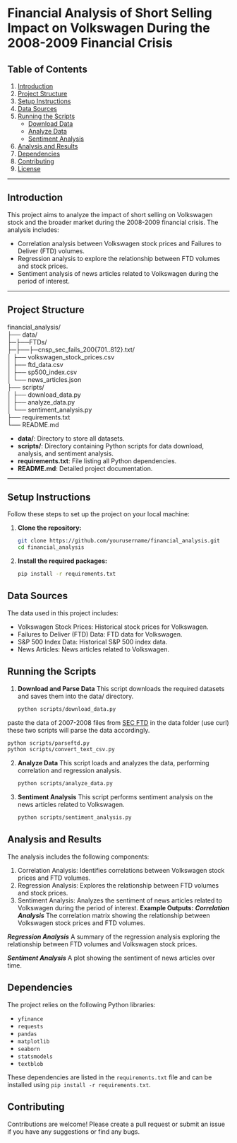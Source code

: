 # Financial Analysis of Short Selling Impact on Volkswagen During the 2008-2009 Financial Crisis

## Table of Contents

1. [Introduction](#introduction)
2. [Project Structure](#project-structure)
3. [Setup Instructions](#setup-instructions)
4. [Data Sources](#data-sources)
5. [Running the Scripts](#running-the-scripts)
   - [Download Data](#download-data)
   - [Analyze Data](#analyze-data)
   - [Sentiment Analysis](#sentiment-analysis)
6. [Analysis and Results](#analysis-and-results)
7. [Dependencies](#dependencies)
8. [Contributing](#contributing)
9. [License](#license)

---

## Introduction

This project aims to analyze the impact of short selling on Volkswagen stock and the broader market during the 2008-2009 financial crisis. The analysis includes:

- Correlation analysis between Volkswagen stock prices and Failures to Deliver (FTD) volumes.
- Regression analysis to explore the relationship between FTD volumes and stock prices.
- Sentiment analysis of news articles related to Volkswagen during the period of interest.

---

## Project Structure

financial_analysis/<br>
├── data/<br>
├─├──FTDs/<br>
├─├──├─cnsp_sec_fails_200{701..812}.txt/<br>
│ ├── volkswagen_stock_prices.csv<br>
│ ├── ftd_data.csv<br>
│ ├── sp500_index.csv<br>
│ └── news_articles.json<br>
├── scripts/<br>
│ ├── download_data.py<br>
│ ├── analyze_data.py<br>
│ └── sentiment_analysis.py<br>
├── requirements.txt<br>
└── README.md<br>

- **data/**: Directory to store all datasets.
- **scripts/**: Directory containing Python scripts for data download, analysis, and sentiment analysis.
- **requirements.txt**: File listing all Python dependencies.
- **README.md**: Detailed project documentation.

---

## Setup Instructions

Follow these steps to set up the project on your local machine:

1. **Clone the repository:**
   ```bash
   git clone https://github.com/yourusername/financial_analysis.git
   cd financial_analysis

2. **Install the required packages:**
    ```bash
    pip install -r requirements.txt

## Data Sources
The data used in this project includes:

- Volkswagen Stock Prices: Historical stock prices for Volkswagen.
- Failures to Deliver (FTD) Data: FTD data for Volkswagen.
- S&P 500 Index Data: Historical S&P 500 index data.
- News Articles: News articles related to Volkswagen.

## Running the Scripts
1. **Download and Parse Data**
This script downloads the required datasets and saves them into the data/ directory.
    ```bash
    python scripts/download_data.py
paste the data of 2007-2008 files from [SEC FTD](https://www.sec.gov/data/foiadocsfailsdatahtm) in the data folder (use curl)
these two scripts will parse the data accordingly.

   ```bash
   python scripts/parseftd.py
   python scripts/convert_text_csv.py
   ```

2. **Analyze Data**
This script loads and analyzes the data, performing correlation and regression analysis.
    ```bash
    python scripts/analyze_data.py
3. **Sentiment Analysis**
This script performs sentiment analysis on the news articles related to Volkswagen.
    ```bash
    python scripts/sentiment_analysis.py

## Analysis and Results
The analysis includes the following components:

1. Correlation Analysis: Identifies correlations between Volkswagen stock prices and FTD volumes.
2. Regression Analysis: Explores the relationship between FTD volumes and stock prices.
3. Sentiment Analysis: Analyzes the sentiment of news articles related to Volkswagen during the period of interest.
**Example Outputs:**
***Correlation Analysis***
The correlation matrix showing the relationship between Volkswagen stock prices and FTD volumes.

***Regression Analysis***
A summary of the regression analysis exploring the relationship between FTD volumes and Volkswagen stock prices.

***Sentiment Analysis***
A plot showing the sentiment of news articles over time.

## Dependencies
The project relies on the following Python libraries:

- `yfinance`
- `requests`
- `pandas`
- `matplotlib`
- `seaborn`
- `statsmodels`
- `textblob`

These dependencies are listed in the `requirements.txt` file and can be installed using `pip install -r requirements.txt`.

## Contributing
Contributions are welcome! Please create a pull request or submit an issue if you have any suggestions or find any bugs.
